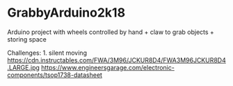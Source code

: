 # GrabbyArduino2k18
Arduino project with wheels controlled by hand + claw to grab objects + storing space

Challenges: 1. silent moving
https://cdn.instructables.com/FWA/3M96/JCKUR8D4/FWA3M96JCKUR8D4.LARGE.jpg
https://www.engineersgarage.com/electronic-components/tsop1738-datasheet
